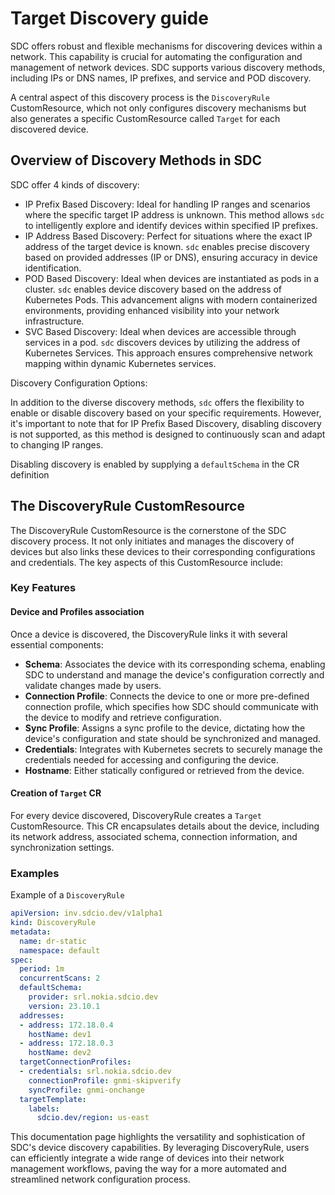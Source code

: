 # Target Discovery guide

SDC offers robust and flexible mechanisms for discovering devices within a network. This capability is crucial for automating the configuration and management of network devices.
SDC supports various discovery methods, including IPs or DNS names, IP prefixes, and service and POD discovery.

A central aspect of this discovery process is the `DiscoveryRule` CustomResource, which not only configures discovery mechanisms but also generates a specific CustomResource called `Target` for each discovered device.

## Overview of Discovery Methods in SDC

SDC offer 4 kinds of discovery:

- IP Prefix Based Discovery: Ideal for handling IP ranges and scenarios where the specific target IP address is unknown. This method allows `sdc` to intelligently explore and identify devices within specified IP prefixes.
- IP Address Based Discovery: Perfect for situations where the exact IP address of the target device is known. `sdc` enables precise discovery based on provided addresses (IP or DNS), ensuring accuracy in device identification.
- POD Based Discovery: Ideal when devices are instantiated as pods in a cluster. `sdc` enables device discovery based on the address of Kubernetes Pods. This advancement aligns with modern containerized environments, providing enhanced visibility into your network infrastructure.
- SVC Based Discovery: Ideal when devices are accessible through services in a pod. `sdc` discovers devices by utilizing the address of Kubernetes Services. This approach ensures comprehensive network mapping within dynamic Kubernetes services.

Discovery Configuration Options:

In addition to the diverse discovery methods, `sdc` offers the flexibility to enable or disable discovery based on your specific requirements. However, it's important to note that for IP Prefix Based Discovery, disabling discovery is not supported, as this method is designed to continuously scan and adapt to changing IP ranges.

Disabling discovery is enabled by supplying a `defaultSchema` in the CR definition

## The DiscoveryRule CustomResource

The DiscoveryRule CustomResource is the cornerstone of the SDC discovery process. It not only initiates and manages the discovery of devices but also links these devices to their corresponding configurations and credentials. The key aspects of this CustomResource include:

### Key Features

#### Device and Profiles association

Once a device is discovered, the DiscoveryRule links it with several essential components:

* __Schema__: Associates the device with its corresponding schema, enabling SDC to understand and manage the device's configuration correctly and validate changes made by users.
* __Connection Profile__: Connects the device to one or more pre-defined connection profile, which specifies how SDC should communicate with the device to modify and retrieve configuration.
* __Sync Profile__: Assigns a sync profile to the device, dictating how the device's configuration and state should be synchronized and managed.
* __Credentials__: Integrates with Kubernetes secrets to securely manage the credentials needed for accessing and configuring the device.
* __Hostname__: Either statically configured or retrieved from the device.

#### Creation of `Target` CR

For every device discovered, DiscoveryRule creates a `Target` CustomResource. This CR encapsulates details about the device, including its network address, associated schema, connection information, and synchronization settings.

### Examples

Example of a `DiscoveryRule`

```yaml
apiVersion: inv.sdcio.dev/v1alpha1
kind: DiscoveryRule
metadata:
  name: dr-static
  namespace: default
spec:
  period: 1m
  concurrentScans: 2
  defaultSchema:
    provider: srl.nokia.sdcio.dev  
    version: 23.10.1
  addresses:
  - address: 172.18.0.4
    hostName: dev1
  - address: 172.18.0.3
    hostName: dev2
  targetConnectionProfiles:
  - credentials: srl.nokia.sdcio.dev 
    connectionProfile: gnmi-skipverify
    syncProfile: gnmi-onchange
  targetTemplate:
    labels:
      sdcio.dev/region: us-east
```

This documentation page highlights the versatility and sophistication of SDC's device discovery capabilities. By leveraging DiscoveryRule, users can efficiently integrate a wide range of devices into their network management workflows, paving the way for a more automated and streamlined network configuration process.
